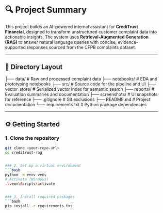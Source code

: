 # 🔍 Project Summary

This project builds an AI-powered internal assistant for **CrediTrust Financial**, designed to transform unstructured customer complaint data into actionable insights. The system uses **Retrieval-Augmented Generation (RAG)** to answer natural language queries with concise, evidence-supported responses sourced from the CFPB complaints dataset.

---

## 📁 Directory Layout

├── data/ # Raw and processed complaint data
├── notebooks/ # EDA and prototyping notebooks
├── src/ # Source code for the pipeline and UI
├── vector_store/ # Serialized vector index for semantic search
├── reports/ # Evaluation summaries and documentation
├── screenshots/ # UI snapshots for reference
├── .gitignore # Git exclusions
├── README.md # Project documentation
└── requirements.txt # Python package dependencies

---

## ⚙️ Getting Started

### 1. Clone the repository
```bash
git clone <your-repo-url>
cd creditrust-rag


### 2. Set up a virtual environment
```bash
python -m venv venv
# Activate (Windows)
.\venv\Scripts\activate

 
### 3. Install required packages
```bash
pip install -r requirements.txt

